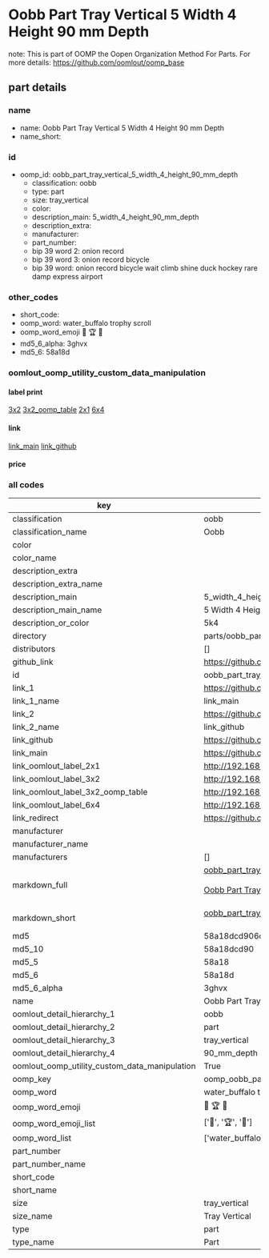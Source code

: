 # Oobb Part Tray Vertical 5 Width 4 Height 90 mm Depth  

note: This is part of OOMP the Oopen Organization Method For Parts. For more details: https://github.com/oomlout/oomp_base

##  part details
  







### name
* name: Oobb Part Tray Vertical 5 Width 4 Height 90 mm Depth
* name_short: 
### id
* oomp_id: oobb_part_tray_vertical_5_width_4_height_90_mm_depth
  * classification: oobb
  * type: part
  * size: tray_vertical
  * color: 
  * description_main: 5_width_4_height_90_mm_depth
  * description_extra: 
  * manufacturer: 
  * part_number: 
  * bip 39 word 2: onion record
  * bip 39 word 3: onion record bicycle
  * bip 39 word: onion record bicycle wait climb shine duck hockey rare damp express airport

### other_codes
* short_code: 
* oomp_word: water_buffalo trophy scroll
* oomp_word_emoji :water_buffalo: :trophy: :scroll:
* md5_6_alpha: 3ghvx
* md5_6: 58a18d






### oomlout_oomp_utility_custom_data_manipulation
#### label print
[3x2](http://192.168.1.245:1112/?label=oomp%203ghvx)
[3x2_oomp_table](http://192.168.1.108:1112/?label=oomp%203ghvx)
[2x1](http://192.168.1.242:1112/?label=oomp%203ghvx)
[6x4](http://192.168.1.55:1112/?label=oomp%203ghvx)    

#### link

[link_main](https://github.com/oomlout/oomlout_oomp_version_1_messy/tree/main/parts/oobb_part_tray_vertical_5_width_4_height_90_mm_depth) [link_github](https://github.com/oomlout/oomlout_oomp_version_1_messy/tree/main/parts/oobb_part_tray_vertical_5_width_4_height_90_mm_depth)                             

#### price







### all codes 
| key | value |  
| --- | --- |  
| classification | oobb |  
| classification_name | Oobb |  
| color |  |  
| color_name |  |  
| description_extra |  |  
| description_extra_name |  |  
| description_main | 5_width_4_height_90_mm_depth |  
| description_main_name | 5 Width 4 Height 90 mm Depth |  
| description_or_color | 5k4 |  
| directory | parts/oobb_part_tray_vertical_5_width_4_height_90_mm_depth |  
| distributors | [] |  
| github_link | https://github.com/oomlout/oomlout_oomp_part_src/tree/main/parts/oobb_part_tray_vertical_5_width_4_height_90_mm_depth |  
| id | oobb_part_tray_vertical_5_width_4_height_90_mm_depth |  
| link_1 | https://github.com/oomlout/oomlout_oomp_version_1_messy/tree/main/parts/oobb_part_tray_vertical_5_width_4_height_90_mm_depth |  
| link_1_name | link_main |  
| link_2 | https://github.com/oomlout/oomlout_oomp_version_1_messy/tree/main/parts/oobb_part_tray_vertical_5_width_4_height_90_mm_depth |  
| link_2_name | link_github |  
| link_github | https://github.com/oomlout/oomlout_oomp_version_1_messy/tree/main/parts/oobb_part_tray_vertical_5_width_4_height_90_mm_depth |  
| link_main | https://github.com/oomlout/oomlout_oomp_version_1_messy/tree/main/parts/oobb_part_tray_vertical_5_width_4_height_90_mm_depth |  
| link_oomlout_label_2x1 | http://192.168.1.242:1112/?label=oomp%203ghvx |  
| link_oomlout_label_3x2 | http://192.168.1.245:1112/?label=oomp%203ghvx |  
| link_oomlout_label_3x2_oomp_table | http://192.168.1.108:1112/?label=oomp%203ghvx |  
| link_oomlout_label_6x4 | http://192.168.1.55:1112/?label=oomp%203ghvx |  
| link_redirect | https://github.com/oomlout/oomlout_oomp_version_1_messy/tree/main/parts/oobb_part_tray_vertical_5_width_4_height_90_mm_depth |  
| manufacturer |  |  
| manufacturer_name |  |  
| manufacturers | [] |  
| markdown_full | [oobb_part_tray_vertical_5_width_4_height_90_mm_depth](none)<br>[](none)<br>[Oobb Part Tray Vertical 5 Width 4 Height 90 Mm Depth](none)<br><br> |  
| markdown_short | [oobb_part_tray_vertical_5_width_4_height_90_mm_depth](none)<br><br> |  
| md5 | 58a18dcd906c687b17958f662becf4d6 |  
| md5_10 | 58a18dcd90 |  
| md5_5 | 58a18 |  
| md5_6 | 58a18d |  
| md5_6_alpha | 3ghvx |  
| name | Oobb Part Tray Vertical 5 Width 4 Height 90 mm Depth |  
| oomlout_detail_hierarchy_1 | oobb |  
| oomlout_detail_hierarchy_2 | part |  
| oomlout_detail_hierarchy_3 | tray_vertical |  
| oomlout_detail_hierarchy_4 | 90_mm_depth |  
| oomlout_oomp_utility_custom_data_manipulation | True |  
| oomp_key | oomp_oobb_part_tray_vertical_5_width_4_height_90_mm_depth |  
| oomp_word | water_buffalo trophy scroll |  
| oomp_word_emoji | :water_buffalo: :trophy: :scroll: |  
| oomp_word_emoji_list | [':water_buffalo:', ':trophy:', ':scroll:'] |  
| oomp_word_list | ['water_buffalo', 'trophy', 'scroll'] |  
| part_number |  |  
| part_number_name |  |  
| short_code |  |  
| short_name |  |  
| size | tray_vertical |  
| size_name | Tray Vertical |  
| type | part |  
| type_name | Part |  
